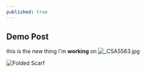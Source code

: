 ```yaml
---
published: true
---
```

## Demo Post


this is the new thing I'm **working** on ![_CSA5563.jpg]({{site.baseurl}}/_posts/articles/_CSA5563.jpg)

![Folded Scarf]({{site.baseurl}}//media/IMG_0001.JPG)

